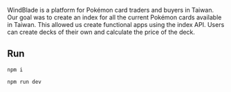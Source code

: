 WindBlade is a platform for Pokémon card traders and buyers in Taiwan. Our goal was to create an index for all the current Pokémon cards available in Taiwan. This allowed us create functional apps using the index API. Users can create decks of their own and calculate the price of the deck.

## Run
```
npm i

npm run dev
```
